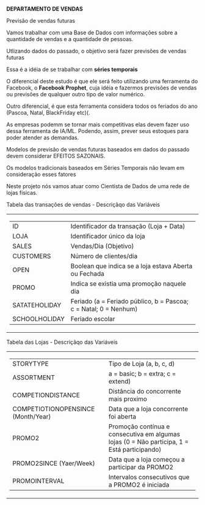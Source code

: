 <p><B>DEPARTAMENTO DE VENDAS</B></p>
<P>Previsão de vendas futuras</P>
<p>Vamos trabalhar com uma Base de Dados com informações sobre a quantidade de vendas e a quantidade de pessoas.</p>
<p>Utlizando dados do passado, o objetivo será fazer previsões de vendas futuras</p>
<p>Essa é a idéia de se trabalhar com <b>séries temporais</b></p>
<p>O diferencial deste estudo é que ele será feito utilizando uma ferramenta do Facebook, o <b>Facebook Prophet</b>, cuja idéia e fazermos previsões de vendas ou previsões de qualquer outro tipo de valor numérico.</p>
<p>Outro diferencial, é que esta ferramenta considera todos os feriados do ano (Pascoa, Natal, BlackFriday etc)(.</p>
<p>As empresas podemm se tornar mais competitivas elas devem fazer uso dessa ferramenta de IA/ML. Podendo, assim, prever seus estoques para poder atender as demandas.</p>
<p>Modelos de previsão de vendas futuras baseados em dados do passado devem considerar EFEITOS SAZONAIS.</p>
<p>Os modelos tradicionais baseados em Séries Temporais não levam em consideração esses fatores</p>
<p>Neste projeto nós vamos atuar como Cientista de Dados de uma rede de lojas físicas.</p>
<p>Tabela das transações de vendas - Descriçãqo das Variáveis</p>
<table>
  <tr>
    <td>
      <table>
        <tr><td>ID</td><td>Identificador da transação (Loja + Data)</td></tr>
        <tr><td>LOJA</td><td>Identificador único da loja</td></tr>
        <tr><td>SALES</td><td>Vendas/Dia (Objetivo)</td></tr>
        <tr><td>CUSTOMERS</td><td>Número de clientes/dia</td></tr>
        <tr><td>OPEN</td><td>Boolean que indica se a loja estava Aberta ou Fechada</td></tr>
        <tr><td>PROMO</td><td>Indica se existia uma promoção naquele dia</td></tr>
        <tr><td>SATATEHOLIDAY</td><td>Feriado (a = Feriado público, b = Pascoa; c = Natal; 0 = Nenhum)</td></tr>
        <tr><td>SCHOOLHOLIDAY</td><td>Feriado escolar</td></tr>
      </table> 
    </td>
  </tr>
</table>
<p>Tabela das Lojas - Descriçãqo das Variáveis</p>
<table>
  <tr>
    <td>
      <table>
        <tr><td>STORYTYPE</td><td>Tipo de Loja (a, b, c, d)</td></tr>
        <tr><td>ASSORTMENT</td><td>a = basic; b = extra; c = extend)</td></tr>
        <tr><td>COMPETIONDISTANCE</td><td>Distância do concorrente mais proximo</td></tr>
        <tr><td>COMPETIOTIONOPENSINCE (Month/Year)</td><td>Data que a loja concorrente foi aberta</td></tr>
        <tr><td>PROMO2</td><td>Promoção contínua e consecutiva em algumas lojas (0 = Não participa, 1 = Está participando)</td></tr>
        <tr><td>PROMO2SINCE (Yaer/Week)</td><td>Data que a loja começou a participar da PROMO2</td></tr>
        <tr><td>PROMOINTERVAL</td><td>Intervalos consecutivos que a PROMO2 é iniciada</td></tr>
      </table> 
    </td>
  </tr>
</table>
